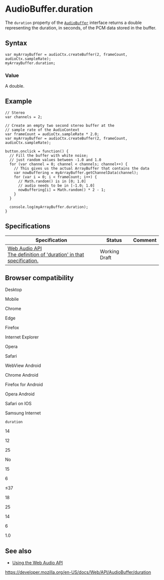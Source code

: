 # AudioBuffer.duration

The `duration` property of the [`AudioBuffer`](../audiobuffer) interface returns a double representing the duration, in seconds, of the PCM data stored in the buffer.

## Syntax

    var myArrayBuffer = audioCtx.createBuffer(2, frameCount, audioCtx.sampleRate);
    myArrayBuffer.duration;

### Value

A double.

## Example

    // Stereo
    var channels = 2;

    // Create an empty two second stereo buffer at the
    // sample rate of the AudioContext
    var frameCount = audioCtx.sampleRate * 2.0;
    var myArrayBuffer = audioCtx.createBuffer(2, frameCount, audioCtx.sampleRate);

    button.onclick = function() {
      // Fill the buffer with white noise;
      // just random values between -1.0 and 1.0
      for (var channel = 0; channel < channels; channel++) {
        // This gives us the actual ArrayBuffer that contains the data
        var nowBuffering = myArrayBuffer.getChannelData(channel);
        for (var i = 0; i < frameCount; i++) {
          // Math.random() is in [0; 1.0]
          // audio needs to be in [-1.0; 1.0]
          nowBuffering[i] = Math.random() * 2 - 1;
        }
      }

      console.log(myArrayBuffer.duration);
    }

## Specifications

<table><thead><tr class="header"><th>Specification</th><th>Status</th><th>Comment</th></tr></thead><tbody><tr class="odd"><td><a href="https://webaudio.github.io/web-audio-api/#dom-audiobuffer-duration">Web Audio API<br />
<span class="small">The definition of 'duration' in that specification.</span></a></td><td><span class="spec-wd">Working Draft</span></td><td></td></tr></tbody></table>

## Browser compatibility

Desktop

Mobile

Chrome

Edge

Firefox

Internet Explorer

Opera

Safari

WebView Android

Chrome Android

Firefox for Android

Opera Android

Safari on IOS

Samsung Internet

`duration`

14

12

25

No

15

6

≤37

18

25

14

6

1.0

## See also

- [Using the Web Audio API](../web_audio_api/using_web_audio_api)

<a href="https://developer.mozilla.org/en-US/docs/Web/API/AudioBuffer/duration" class="_attribution-link">https://developer.mozilla.org/en-US/docs/Web/API/AudioBuffer/duration</a>
